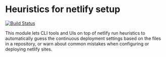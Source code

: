 # Heuristics for netlify setup

[![Build Status](https://travis-ci.org/netlify/netlify-setup-heuristics.svg?branch=master)](https://travis-ci.org/netlify/netlify-setup-heuristics)

This module lets CLI tools and UIs on top of netlify run heuristics to automatically
guess the continuous deployment settings based on the files in a repository, or
warn about common mistakes when configuring or deploying netlify sites.
